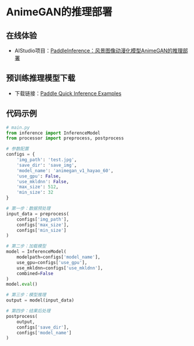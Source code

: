 # **AnimeGAN的推理部署**
## 在线体验
* AIStudio项目：[PaddleInference：风景图像动漫化模型AnimeGAN的推理部署](https://aistudio.baidu.com/aistudio/projectdetail/1201335)

## 预训练推理模型下载
* 下载链接：[Paddle Quick Inference Examples](https://aistudio.baidu.com/aistudio/datasetdetail/66517)

## 代码示例
```python
# main.py
from inference import InferenceModel
from processor import preprocess, postprocess

# 参数配置
configs = {
    'img_path': 'test.jpg',
    'save_dir': 'save_img',
    'model_name': 'animegan_v1_hayao_60',
    'use_gpu': False,
    'use_mkldnn': False,
    'max_size': 512,
    'min_size': 32
}

# 第一步：数据预处理
input_data = preprocess(
    configs['img_path'], 
    configs['max_size'],  
    configs['min_size']
)

# 第二步：加载模型
model = InferenceModel(
    modelpath=configs['model_name'], 
    use_gpu=configs['use_gpu'], 
    use_mkldnn=configs['use_mkldnn'], 
    combined=False
)
model.eval()

# 第三步：模型推理
output = model(input_data)

# 第四步：结果后处理
postprocess(
    output, 
    configs['save_dir'],
    configs['model_name']
)
```
